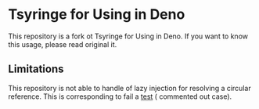# Tsyringe for Using in Deno

This repository is a fork ot Tsyringe for Using in Deno.
If you want to know this usage, please read original it.

## Limitations

This repository is not able to handle of lazy injection for resolving a
circular reference.
This is corresponding to fail a [test](./test/inject-lazy.test.ts) (
commented out case).
